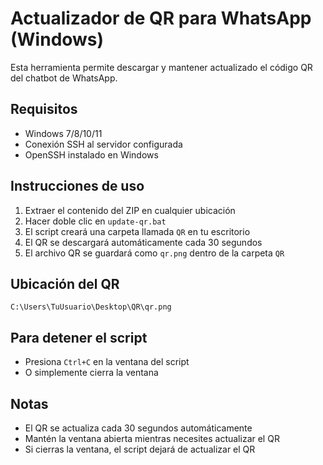 # Actualizador de QR para WhatsApp (Windows)

Esta herramienta permite descargar y mantener actualizado el código QR del chatbot de WhatsApp.

## Requisitos
- Windows 7/8/10/11
- Conexión SSH al servidor configurada
- OpenSSH instalado en Windows

## Instrucciones de uso

1. Extraer el contenido del ZIP en cualquier ubicación
2. Hacer doble clic en `update-qr.bat`
3. El script creará una carpeta llamada `QR` en tu escritorio
4. El QR se descargará automáticamente cada 30 segundos
5. El archivo QR se guardará como `qr.png` dentro de la carpeta `QR`

## Ubicación del QR
```
C:\Users\TuUsuario\Desktop\QR\qr.png
```

## Para detener el script
- Presiona `Ctrl+C` en la ventana del script
- O simplemente cierra la ventana

## Notas
- El QR se actualiza cada 30 segundos automáticamente
- Mantén la ventana abierta mientras necesites actualizar el QR
- Si cierras la ventana, el script dejará de actualizar el QR
